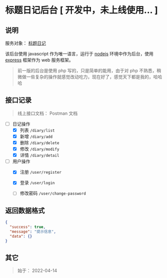 # 标题日记后台 [ 开发中，未上线使用... ]



## 说明
服务对象： [标题日记](https://github.com/KyleBing/diary-vue) 

该后台使用 javascript 作为唯一语言，运行于 [nodejs](https://github.com/nodejs/node) 环境中作为后台，使用 [express](https://github.com/expressjs/express) 框架作为 web 服务框架。
> 前一版的后台是使用 php 写的，只是简单的能用，由于对 php 不熟悉，稍微做一些复杂的操作就感觉改动吃力，现在好了，感觉天下都是我的，哈哈哈


## 接口记录
> 线上接口文档： Postman 文档 []()

- [ ] 日记操作
  - [x] 列表 `/diary/list`
  - [x] 新增 `/diary/add`
  - [x] 删除 `/diary/delete`
  - [x] 修改 `/diary/modify`
  - [x] 详情 `/diary/detail`

- [ ] 用户操作
  - [x] 注册 `/user/register`
  - [x] 登录 `/user/login`
  - [ ] 修改密码 `/user/change-password` 


## 返回数据格式

```json
{
  "success": true,
  "message": "提示信息",
  "data": {}
}
```


## 其它
> 始于： 2022-04-14
